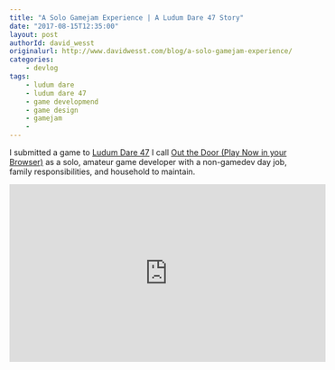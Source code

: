 ```yaml
---
title: "A Solo Gamejam Experience | A Ludum Dare 47 Story"
date: "2017-08-15T12:35:00"
layout: post
authorId: david_wesst
originalurl: http://www.davidwesst.com/blog/a-solo-gamejam-experience/
categories:
    - devlog
tags:
    - ludum dare
    - ludum dare 47
    - game developmend    
    - game design
    - gamejam
    - 
---
```


I submitted a game to [Ludum Dare 47](https://ldjam.com/events/ludum-dare/47/out-the-door) I call [Out the Door (Play Now in your Browser)](https://davidwesst.itch.io/out-the-door) as a solo, amateur game developer with a non-gamedev day job, family responsibilities, and household to maintain. 

<!-- more -->

<iframe width="560" height="315" src="https://www.youtube.com/embed/AFnGMS24qvg" frameborder="0" allow="accelerometer; autoplay; clipboard-write; encrypted-media; gyroscope; picture-in-picture" allowfullscreen></iframe>
